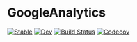 # GoogleAnalytics

[![Stable](https://img.shields.io/badge/docs-stable-blue.svg)](https://vly.github.io/GoogleAnalytics.jl/stable)
[![Dev](https://img.shields.io/badge/docs-dev-blue.svg)](https://vly.github.io/GoogleAnalytics.jl/dev)
[![Build Status](https://travis-ci.com/vly/GoogleAnalytics.jl.svg?branch=master)](https://travis-ci.com/vly/GoogleAnalytics.jl)
[![Codecov](https://codecov.io/gh/vly/GoogleAnalytics.jl/branch/master/graph/badge.svg)](https://codecov.io/gh/vly/GoogleAnalytics.jl)

